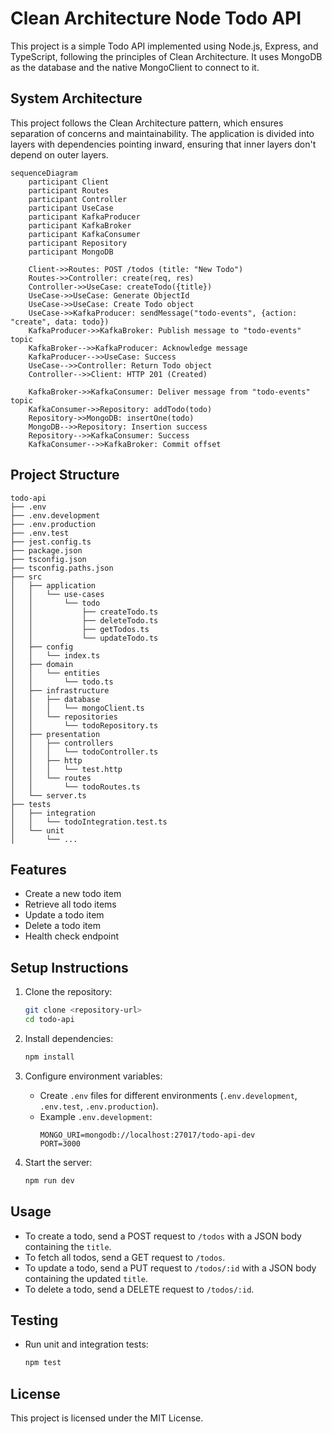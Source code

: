 # Clean Architecture Node Todo API

This project is a simple Todo API implemented using Node.js, Express, and TypeScript, following the principles of Clean Architecture. It uses MongoDB as the database and the native MongoClient to connect to it.


## System Architecture

This project follows the Clean Architecture pattern, which ensures separation of concerns and maintainability. The application is divided into layers with dependencies pointing inward, ensuring that inner layers don't depend on outer layers.

```mermaid
sequenceDiagram
    participant Client
    participant Routes
    participant Controller
    participant UseCase
    participant KafkaProducer
    participant KafkaBroker
    participant KafkaConsumer
    participant Repository
    participant MongoDB

    Client->>Routes: POST /todos (title: "New Todo")
    Routes->>Controller: create(req, res)
    Controller->>UseCase: createTodo({title})
    UseCase->>UseCase: Generate ObjectId
    UseCase->>UseCase: Create Todo object
    UseCase->>KafkaProducer: sendMessage("todo-events", {action: "create", data: todo})
    KafkaProducer->>KafkaBroker: Publish message to "todo-events" topic
    KafkaBroker-->>KafkaProducer: Acknowledge message
    KafkaProducer-->>UseCase: Success
    UseCase-->>Controller: Return Todo object
    Controller-->>Client: HTTP 201 (Created)

    KafkaBroker->>KafkaConsumer: Deliver message from "todo-events" topic
    KafkaConsumer->>Repository: addTodo(todo)
    Repository->>MongoDB: insertOne(todo)
    MongoDB-->>Repository: Insertion success
    Repository-->>KafkaConsumer: Success
    KafkaConsumer-->>KafkaBroker: Commit offset
```

## Project Structure

```
todo-api
├── .env
├── .env.development
├── .env.production
├── .env.test
├── jest.config.ts
├── package.json
├── tsconfig.json
├── tsconfig.paths.json
├── src
│   ├── application
│   │   └── use-cases
│   │       └── todo
│   │           ├── createTodo.ts
│   │           ├── deleteTodo.ts
│   │           ├── getTodos.ts
│   │           └── updateTodo.ts
│   ├── config
│   │   └── index.ts
│   ├── domain
│   │   └── entities
│   │       └── todo.ts
│   ├── infrastructure
│   │   ├── database
│   │   │   └── mongoClient.ts
│   │   └── repositories
│   │       └── todoRepository.ts
│   ├── presentation
│   │   ├── controllers
│   │   │   └── todoController.ts
│   │   ├── http
│   │   │   └── test.http
│   │   └── routes
│   │       └── todoRoutes.ts
│   └── server.ts
├── tests
│   ├── integration
│   │   └── todoIntegration.test.ts
│   └── unit
│       └── ...
```

## Features

- Create a new todo item
- Retrieve all todo items
- Update a todo item
- Delete a todo item
- Health check endpoint

## Setup Instructions

1. Clone the repository:
   ```bash
   git clone <repository-url>
   cd todo-api
   ```

2. Install dependencies:
   ```bash
   npm install
   ```

3. Configure environment variables:
   - Create `.env` files for different environments (`.env.development`, `.env.test`, `.env.production`).
   - Example `.env.development`:
     ```
     MONGO_URI=mongodb://localhost:27017/todo-api-dev
     PORT=3000
     ```

4. Start the server:
   ```bash
   npm run dev
   ```

## Usage

- To create a todo, send a POST request to `/todos` with a JSON body containing the `title`.
- To fetch all todos, send a GET request to `/todos`.
- To update a todo, send a PUT request to `/todos/:id` with a JSON body containing the updated `title`.
- To delete a todo, send a DELETE request to `/todos/:id`.

## Testing

- Run unit and integration tests:
  ```bash
  npm test
  ```

## License

This project is licensed under the MIT License.
